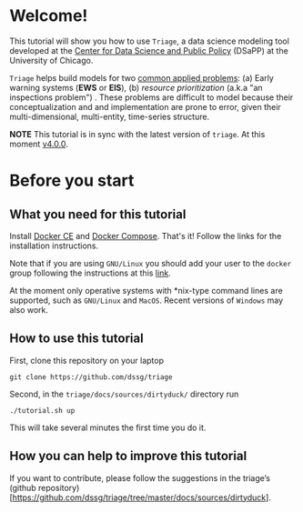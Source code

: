 # Welcome!

This tutorial will show you how to use `Triage`, a data science
modeling tool developed at the [Center for Data Science and Public
Policy](http://dsapp.uchicago.edu) (DSaPP) at the University of
Chicago.

`Triage` helps build models for two [common applied
problems](https://dssg.uchicago.edu/data-science-for-social-good-conference-2017/training-workshop-data-science-for-social-good-problem-templates/):
(a) Early warning systems (**EWS** or **EIS**), (b) *resource
prioritization* (a.k.a "an inspections problem") . These problems are
difficult to model because their conceptualization and and
implementation are prone to error, given their multi-dimensional,
multi-entity, time-series structure.

**NOTE** This tutorial is in sync with the latest version of
`triage`. At this moment
[v4.0.0](https://github.com/dssg/triage/releases/tag/v4.0.0).


# Before you start


## What you need for this tutorial

Install [Docker CE](http://www.docker.com) and [Docker
Compose](https://docs.docker.com/compose/). That's it! Follow the
links for the installation instructions.

Note that if you are using `GNU/Linux` you should add your user to the
`docker` group following the instructions at this
[link](https://docs.docker.com/install/linux/linux-postinstall/).

At the moment only operative systems with \*nix-type command lines are
supported, such as `GNU/Linux` and `MacOS`. Recent versions of
`Windows` may also work.


## How to use this tutorial

First, clone this repository on your laptop

    git clone https://github.com/dssg/triage

Second, in the `triage/docs/sources/dirtyduck/` directory run

    ./tutorial.sh up

This will take several minutes the first time you do it.


## How you can help to improve this tutorial

If you want to contribute, please follow the suggestions in the triage’s (github repository)[https://github.com/dssg/triage/tree/master/docs/sources/dirtyduck].
